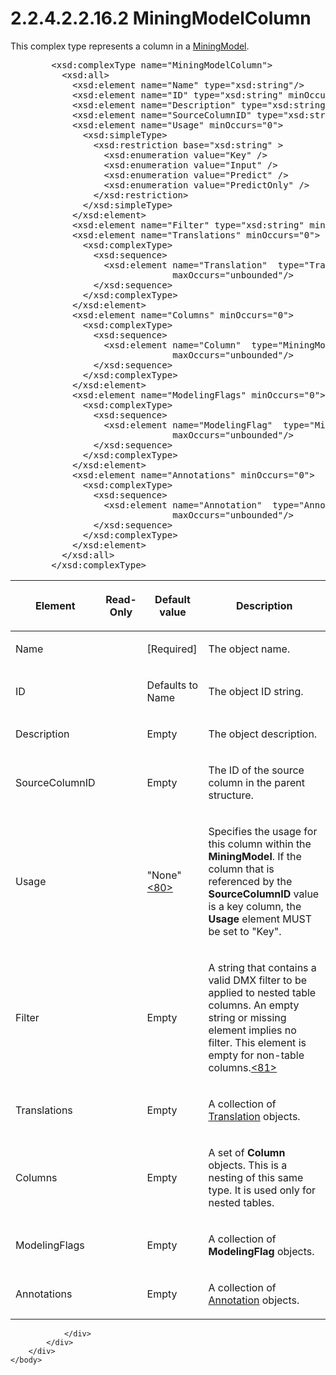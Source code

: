 <html dir="LTR" xmlns:mshelp="http://msdn.microsoft.com/mshelp" xmlns:ddue="http://ddue.schemas.microsoft.com/authoring/2003/5" xmlns:xlink="http://www.w3.org/1999/xlink" xmlns:tool="http://www.microsoft.com/tooltip">
    <head>
        <meta http-equiv="Content-Type" content="text/html; CHARSET=utf-8"></meta>
        <meta name="save" content="history"></meta>
        <title>2.2.4.2.2.16.2 MiningModelColumn</title>
        <xml>
            <mshelp:toctitle title="2.2.4.2.2.16.2 MiningModelColumn"></mshelp:toctitle>
            <mshelp:rltitle title="[MS-SSAS]: MiningModelColumn"></mshelp:rltitle>
            <mshelp:keyword index="A" term="cd51d5cd-4353-441d-9b19-7d141d95a705"></mshelp:keyword>
            <mshelp:attr name="DCSext.ContentType" value="open specification"></mshelp:attr>
            <mshelp:attr name="AssetID" value="cd51d5cd-4353-441d-9b19-7d141d95a705"></mshelp:attr>
            <mshelp:attr name="TopicType" value="kbRef"></mshelp:attr>
            <mshelp:attr name="DCSext.Title" value="[MS-SSAS]: MiningModelColumn" />
        </xml>
    </head>
    <body>
        <div id="header">
            <h1 class="heading">2.2.4.2.2.16.2 MiningModelColumn</h1>
        </div>
        <div id="mainSection">
            <div id="mainBody">
                <div id="allHistory" class="saveHistory"></div>
                <div id="sectionSection0" class="section" name="collapseableSection">
                    

<p>This complex type represents a column in a <a href="1a2b2d8c-302d-4c32-984c-9e34dc4424bf.htm">MiningModel</a>.</p>

<dl>
<dd>
<div><pre>   &lt;xsd:complexType name=&quot;MiningModelColumn&quot;&gt;
     &lt;xsd:all&gt;
       &lt;xsd:element name=&quot;Name&quot; type=&quot;xsd:string&quot;/&gt;
       &lt;xsd:element name=&quot;ID&quot; type=&quot;xsd:string&quot; minOccurs=&quot;0&quot;/&gt;
       &lt;xsd:element name=&quot;Description&quot; type=&quot;xsd:string&quot; minOccurs=&quot;0&quot;/&gt;
       &lt;xsd:element name=&quot;SourceColumnID&quot; type=&quot;xsd:string&quot;/&gt;
       &lt;xsd:element name=&quot;Usage&quot; minOccurs=&quot;0&quot;&gt;
         &lt;xsd:simpleType&gt;
           &lt;xsd:restriction base=&quot;xsd:string&quot; &gt;
             &lt;xsd:enumeration value=&quot;Key&quot; /&gt;
             &lt;xsd:enumeration value=&quot;Input&quot; /&gt;
             &lt;xsd:enumeration value=&quot;Predict&quot; /&gt;
             &lt;xsd:enumeration value=&quot;PredictOnly&quot; /&gt;
           &lt;/xsd:restriction&gt;
         &lt;/xsd:simpleType&gt;
       &lt;/xsd:element&gt;
       &lt;xsd:element name=&quot;Filter&quot; type=&quot;xsd:string&quot; minOccurs=&quot;0&quot;/&gt;
       &lt;xsd:element name=&quot;Translations&quot; minOccurs=&quot;0&quot;&gt;
         &lt;xsd:complexType&gt;
           &lt;xsd:sequence&gt;
             &lt;xsd:element name=&quot;Translation&quot;  type=&quot;Translation&quot; minOccurs=&quot;0&quot;
                          maxOccurs=&quot;unbounded&quot;/&gt;
           &lt;/xsd:sequence&gt;
         &lt;/xsd:complexType&gt;
       &lt;/xsd:element&gt;
       &lt;xsd:element name=&quot;Columns&quot; minOccurs=&quot;0&quot;&gt;
         &lt;xsd:complexType&gt;
           &lt;xsd:sequence&gt;
             &lt;xsd:element name=&quot;Column&quot;  type=&quot;MiningModelColumn&quot; minOccurs=&quot;0&quot;
                          maxOccurs=&quot;unbounded&quot;/&gt;
           &lt;/xsd:sequence&gt;
         &lt;/xsd:complexType&gt;
       &lt;/xsd:element&gt;
       &lt;xsd:element name=&quot;ModelingFlags&quot; minOccurs=&quot;0&quot;&gt;
         &lt;xsd:complexType&gt;
           &lt;xsd:sequence&gt;
             &lt;xsd:element name=&quot;ModelingFlag&quot;  type=&quot;MiningModelingFlag&quot; minOccurs=&quot;0&quot;
                          maxOccurs=&quot;unbounded&quot;/&gt;
           &lt;/xsd:sequence&gt;
         &lt;/xsd:complexType&gt;
       &lt;/xsd:element&gt;
       &lt;xsd:element name=&quot;Annotations&quot; minOccurs=&quot;0&quot;&gt;
         &lt;xsd:complexType&gt;
           &lt;xsd:sequence&gt;
             &lt;xsd:element name=&quot;Annotation&quot;  type=&quot;Annotation&quot; minOccurs=&quot;0&quot;
                          maxOccurs=&quot;unbounded&quot;/&gt;
           &lt;/xsd:sequence&gt;
         &lt;/xsd:complexType&gt;
       &lt;/xsd:element&gt;
     &lt;/xsd:all&gt;
   &lt;/xsd:complexType&gt;
</pre></div>
</dd></dl>

<table>
 <thead>
  <tr>
   <th>
   <p>Element</p>
   </th>
   <th>
   <p>Read-Only</p>
   </th>
   <th>
   <p>Default value</p>
   </th>
   <th>
   <p>Description</p>
   </th>
  </tr>
 </thead>
 <tr>
  <td>
  <p>Name</p>
  </td>
  <td>
  <p> </p>
  </td>
  <td>
  <p>[Required]</p>
  </td>
  <td>
  <p>The object name.</p>
  </td>
 </tr>
 <tr>
  <td>
  <p>ID</p>
  </td>
  <td>
  <p> </p>
  </td>
  <td>
  <p>Defaults to Name</p>
  </td>
  <td>
  <p>The object ID string.</p>
  </td>
 </tr>
 <tr>
  <td>
  <p>Description</p>
  </td>
  <td>
  <p> </p>
  </td>
  <td>
  <p>Empty</p>
  </td>
  <td>
  <p>The object description.</p>
  </td>
 </tr>
 <tr>
  <td>
  <p>SourceColumnID</p>
  </td>
  <td>
  <p> </p>
  </td>
  <td>
  <p>Empty</p>
  </td>
  <td>
  <p>The ID of the source column in the parent structure.</p>
  </td>
 </tr>
 <tr>
  <td>
  <p>Usage</p>
  </td>
  <td>
  <p> </p>
  </td>
  <td>
  <p>&quot;None&quot;<a id="Appendix_A_Target_80"></a><a href="b9ac4859-2662-44ca-b131-9addd8b953dc.htm#Appendix_A_80" aria-label="Product behavior note 80">&lt;80&gt;</a></p>
  </td>
  <td>
  <p>Specifies the usage for this column within the <b>MiningModel</b>.
  If the column that is referenced by the <b>SourceColumnID</b> value is a key
  column, the <b>Usage</b> element MUST be set to &quot;Key&quot;. </p>
  </td>
 </tr>
 <tr>
  <td>
  <p>Filter</p>
  </td>
  <td>
  <p> </p>
  </td>
  <td>
  <p>Empty</p>
  </td>
  <td>
  <p>A string that contains a valid DMX filter to be
  applied to nested table columns. An empty string or missing element implies
  no filter. This element is empty for non-table columns.<a id="Appendix_A_Target_81"></a><a href="b9ac4859-2662-44ca-b131-9addd8b953dc.htm#Appendix_A_81" aria-label="Product behavior note 81">&lt;81&gt;</a></p>
  </td>
 </tr>
 <tr>
  <td>
  <p>Translations</p>
  </td>
  <td>
  <p> </p>
  </td>
  <td>
  <p>Empty</p>
  </td>
  <td>
  <p>A collection of <a href="f98d69b2-210d-4b96-a77c-effa8052b95e.htm">Translation</a> objects.</p>
  </td>
 </tr>
 <tr>
  <td>
  <p>Columns</p>
  </td>
  <td>
  <p> </p>
  </td>
  <td>
  <p>Empty</p>
  </td>
  <td>
  <p>A set of <b>Column</b> objects. This is a nesting of
  this same type. It is used only for nested tables.</p>
  </td>
 </tr>
 <tr>
  <td>
  <p>ModelingFlags</p>
  </td>
  <td>
  <p> </p>
  </td>
  <td>
  <p>Empty</p>
  </td>
  <td>
  <p>A collection of <b>ModelingFlag</b> objects.</p>
  </td>
 </tr>
 <tr>
  <td>
  <p>Annotations</p>
  </td>
  <td>
  <p> </p>
  </td>
  <td>
  <p>Empty</p>
  </td>
  <td>
  <p>A collection of <a href="f660115e-7c55-4ee3-af55-75939f9a9b3b.htm">Annotation</a> objects.</p>
  </td>
 </tr>
</table>

<p> </p>


                </div>
            </div>
        </div>
    </body>
</html>